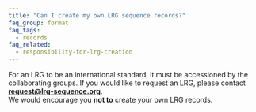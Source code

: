 ```yaml
---
title: "Can I create my own LRG sequence records?"
faq_group: format
faq_tags:
  - records
faq_related:
  - responsibility-for-lrg-creation
---
```


For an LRG to be an international standard, it must be accessioned by the collaborating groups. If you would like to request an LRG, please contact **request@lrg-sequence.org**.  
We would encourage you **not to** create your own LRG records.
